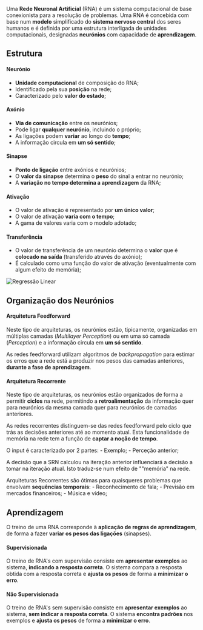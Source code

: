 Uma **Rede Neuronal Artificial** (RNA) é um sistema computacional de
base conexionista para a resolução de problemas. Uma RNA é concebida com
base num **modelo** simplificado do **sistema nervoso central** dos
seres humanos e é definida por uma estrutura interligada de unidades
computacionais, designadas **neurónios** com capacidade de
**aprendizagem**.

## Estrutura

#### Neurónio

-   **Unidade computacional** de composição do RNA;
-   Identificado pela sua **posição** na rede;
-   Caracterizado pelo **valor do estado**;

#### Axónio

-   **Via de comunicação** entre os neurónios;
-   Pode ligar **qualquer neurónio**, incluindo o próprio;
-   As ligações podem **variar** ao longo do **tempo**;
-   A informação circula em **um só sentido**;

#### Sinapse

-   **Ponto de ligação** entre axónios e neurónios;
-   O **valor da sinapse** determina o **peso** do sinal a entrar no
    neurónio;
-   A **variação no tempo determina a aprendizagem** da RNA;

#### Ativação

-   O valor de ativação é representado por **um único valor**;
-   O valor de ativação **varia com o tempo**;
-   A gama de valores varia com o modelo adotado;

#### Transferência

-   O valor de transferência de um neurónio determina o **valor** que é
    **colocado na saída** (transferido através do axónio);
-   É calculado como uma função do valor de ativação (eventualmente com
    algum efeito de memória);

![Regressão Linear](./images/neuronio.png)

## Organização dos Neurónios

#### Arquitetura Feedforward

Neste tipo de arquiteturas, os neurónios estão, tipicamente, organizadas
em múltiplas camadas (*Multilayer Perception*) ou em uma só camada
(*Perception*) e a informação circula em **um só sentido**.

As redes feedforward utilizam algoritmos de *backpropagation* para
estimar os erros que a rede está a produzir nos pesos das camadas
anteriores, **durante a fase de aprendizagem**.

#### Arquitetura Recorrente

Neste tipo de arquiteturas, os neurónios estão organizados de forma a
permitir **ciclos** na rede, permitindo a **retroalimentação** da
informação quer para neurónios da mesma camada quer para neurónios de
camadas anteriores.

As redes recorrentes distinguem-se das redes feedforward pelo ciclo que
trás as decisões anteriores até ao momento atual. Esta funcionalidade de
memória na rede tem a função de **captar a noção de tempo**.

O input é caracterizado por 2 partes: - Exemplo; - Perceção anterior;

A decisão que a SRN calculou na iteração anterior influenciará a decisão
a tomar na iteração atual. Isto traduz-se num efeito de ""memória" na
rede.

Arquiteturas Recorrentes são ótimas para quaisqueres problemas que
envolvam **sequências temporais**: - Reconhecimento de fala; - Previsão
em mercados financeiros; - Música e vídeo;

## Aprendizagem

O treino de uma RNA corresponde à **aplicação de regras de
aprendizagem**, de forma a fazer **variar os pesos das ligações**
(sinapses).

#### Supervisionada

O treino de RNA's com supervisão consiste em **apresentar exemplos** ao
sistema, **indicando a resposta correta**. O sistema compara a resposta
obtida com a resposta correta e **ajusta os pesos** de forma a
**minimizar o erro**.

#### Não Supervisionada

O treino de RNA's sem supervisão consiste em **apresentar exemplos** ao
sistema, **sem indicar a resposta correta**. O sistema **encontra
padrões** nos exemplos e **ajusta os pesos** de forma a **minimizar o
erro**.
